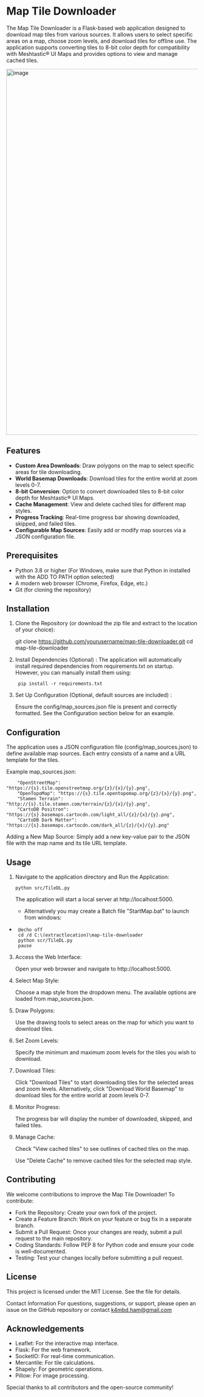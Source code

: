# Map Tile Downloader

The Map Tile Downloader is a Flask-based web application designed to download map tiles from various sources. It allows users to select specific areas on a map, choose zoom levels, and download tiles for offline use. The application supports converting tiles to 8-bit color depth for compatibility with Meshtastic® UI Maps and provides options to view and manage cached tiles.

<img width="964" alt="image" src="https://github.com/user-attachments/assets/57b041c9-2be6-4bf4-9ed4-98df24472a47" />

## Features

- **Custom Area Downloads**: Draw polygons on the map to select specific areas for tile downloading.
- **World Basemap Downloads**: Download tiles for the entire world at zoom levels 0-7.
- **8-bit Conversion**: Option to convert downloaded tiles to 8-bit color depth for Meshtastic® UI Maps.
- **Cache Management**: View and delete cached tiles for different map styles.
- **Progress Tracking**: Real-time progress bar showing downloaded, skipped, and failed tiles.
- **Configurable Map Sources**: Easily add or modify map sources via a JSON configuration file.

## Prerequisites

- Python 3.8 or higher (For Windows, make sure that Python in installed with the ADD TO PATH option selected)
- A modern web browser (Chrome, Firefox, Edge, etc.)
- Git (for cloning the repository)

## Installation

1. Clone the Repository (or download the zip file and extract to the location of your choice):
   
	git clone https://github.com/yourusername/map-tile-downloader.git
	cd map-tile-downloader
   
2. Install Dependencies (Optional) :
    	The application will automatically install required dependencies from requirements.txt on startup. However, you can manually install them using:

		pip install -r requirements.txt

3. Set Up Configuration (Optional, default sources are included) :

   Ensure the config/map_sources.json file is present and correctly formatted. See the Configuration section below for an example.
   
   
## Configuration
The application uses a JSON configuration file (config/map_sources.json) to define available map sources. Each entry consists of a name and a URL template for the tiles.

Example map_sources.json:
	
		"OpenStreetMap": "https://{s}.tile.openstreetmap.org/{z}/{x}/{y}.png",
		"OpenTopoMap": "https://{s}.tile.opentopomap.org/{z}/{x}/{y}.png",
		"Stamen Terrain": "http://{s}.tile.stamen.com/terrain/{z}/{x}/{y}.png",
		"CartoDB Positron": "https://{s}.basemaps.cartocdn.com/light_all/{z}/{x}/{y}.png",
		"CartoDB Dark Matter": "https://{s}.basemaps.cartocdn.com/dark_all/{z}/{x}/{y}.png"
	

Adding a New Map Source: Simply add a new key-value pair to the JSON file with the map name and its tile URL template.


## Usage
1.	Navigate to the application directory and Run the Application:

		python src/TileDL.py
	
	The application will start a local server at http://localhost:5000.
	- Alternatively you may create a Batch file "StartMap.bat" to launch from windows:
 - 		@echo off
		cd /d C:\(extractlocation)\map-tile-downloader
		python scr/TileDL.py
		pause

3. 	Access the Web Interface:

	Open your web browser and navigate to http://localhost:5000.
		
4. 	Select Map Style:

	Choose a map style from the dropdown menu. The available options are loaded from map_sources.json.
5. 	Draw Polygons:
	
	Use the drawing tools to select areas on the map for which you want to download tiles.
		
6.	Set Zoom Levels:
	
	Specify the minimum and maximum zoom levels for the tiles you wish to download.

7.	Download Tiles:

	Click "Download Tiles" to start downloading tiles for the selected areas and zoom levels.
	Alternatively, click "Download World Basemap" to download tiles for the entire world at zoom levels 0-7.

8.	Monitor Progress:

	The progress bar will display the number of downloaded, skipped, and failed tiles.

9.	Manage Cache:

	Check "View cached tiles" to see outlines of cached tiles on the map.

	Use "Delete Cache" to remove cached tiles for the selected map style.


## Contributing

We welcome contributions to improve the Map Tile Downloader! To contribute:

- Fork the Repository: Create your own fork of the project.
- Create a Feature Branch: Work on your feature or bug fix in a separate branch.
- Submit a Pull Request: Once your changes are ready, submit a pull request to the main repository.
- Coding Standards: Follow PEP 8 for Python code and ensure your code is well-documented.
- Testing: Test your changes locally before submitting a pull request.

## License

This project is licensed under the MIT License. See the  file for details.

Contact Information
For questions, suggestions, or support, please open an issue on the GitHub repository or contact k4mbd.ham@gmail.com

## Acknowledgements

- Leaflet: For the interactive map interface.
- Flask: For the web framework.
- SocketIO: For real-time communication.
- Mercantile: For tile calculations.
- Shapely: For geometric operations.
- Pillow: For image processing.

Special thanks to all contributors and the open-source community!
